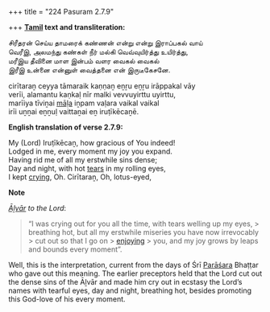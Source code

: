 +++
title = "224 Pasuram 2.7.9"

+++
**[Tamil](/definition/tamil#history "show Tamil definitions") text and transliteration:**

சிரீதரன் செய்ய தாமரைக் கண்ணன் என்று என்று இராப்பகல் வாய்  
வெரீஇ, அலமந்து கண்கள் நீர் மல்கி வெவ்வுயிர்த்து உயிர்த்து,  
மரீஇய தீவினை மாள இன்பம் வளர வைகல் வைகல்  
இரீஇ உன்னை என்னுள் வைத்தனை என் இருடீகேசனே.

cirītaraṉ ceyya tāmaraik kaṇṇaṉ eṉṟu eṉṟu irāppakal vāy  
verīi, alamantu kaṇkaḷ nīr malki vevvuyirttu uyirttu,  
marīiya tīviṉai [māḷa](/definition/mala#history "show māḷa definitions") iṉpam vaḷara vaikal vaikal  
irīi uṉṉai eṉṉuḷ vaittaṉai eṉ iruṭīkēcaṉē.

**English translation of verse 2.7.9:**

My (Lord) Iruṭīkēcaṉ, how gracious of You indeed!  
Lodged in me, every moment my joy you expand.  
Having rid me of all my erstwhile sins dense;  
Day and night, with hot [tears](/definition/tear#history "show tears definitions") in my rolling eyes,  
I kept [crying](/definition/crying#history "show crying definitions"), Oh. Cirītaraṉ, Oh, lotus-eyed,

**Note**

*[Āḻvār](/definition/aḻvar#vaishnavism "show Āḻvār definitions") to the Lord*:

> “I was crying out for you all the time, with tears welling up my eyes, > breathing hot, but all my erstwhile miseries you have now irrevocably > cut out so that I go on > [enjoying](/definition/enjoying#history "show enjoying definitions") > you, and my joy grows by leaps and bounds every moment”.

Well, this is the interpretation, current from the days of Śrī [Parāśara](/definition/parashara#history "show Parāśara definitions") Bhaṭṭar who gave out this meaning. The earlier preceptors held that the Lord cut out the dense sins of the Āḻvār and made him cry out in ecstasy the Lord’s names with tearful eyes, day and night, breathing hot, besides promoting this God-love of his every moment.


